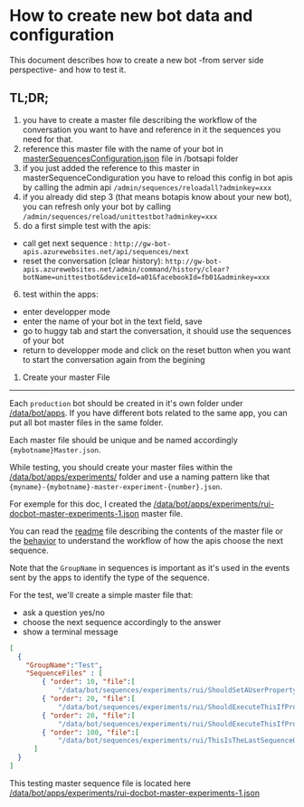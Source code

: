 How to create new bot data and configuration
============================================


This document describes how to create a new bot -from server side perspective- and how to test it.

TL;DR;
------

1. you have to create a master file describing the workflow of the conversation you want to have and reference in it the sequences you need for that.
2. reference this master file with the name of your bot in [masterSequencesConfiguration.json](https://github.com/GhostWording/gw-config-apis/blob/master/data/bot/apps/botapis/masterSequencesConfiguration.json) file in /botsapi folder
3. if you just added the reference to this master in masterSequenceCondiguration you have to reload this config in bot apis by calling the admin api `/admin/sequences/reloadall?adminkey=xxx`
4. if you already did step 3 (that means botapis know about your new bot), you can refresh only your bot by calling `/admin/sequences/reload/unittestbot?adminkey=xxx`
5. do a first simple test with the apis: 
  * call get next sequence : `http://gw-bot-apis.azurewebsites.net/api/sequences/next`
  * reset the conversation (clear history): `http://gw-bot-apis.azurewebsites.net/admin/command/history/clear?botName=unittestbot&deviceId=a01&facebookId=fb01&adminkey=xxx`
6. test within the apps:
  * enter developper mode
  * enter the name of your bot in the text field, save
  * go to huggy tab and start the conversation, it should use the sequences of your bot
  * return to developper mode and click on the reset button when you want to start the conversation again from the begining
  
  
  
1. Create your master File
--------------------------

Each `production` bot should be created in it's own folder under [/data/bot/apps](https://github.com/GhostWording/gw-config-apis/tree/master/data/bot/apps). If you have different bots related to the same app, you can put all bot master files in the same folder. 

Each master file should be unique and be named accordingly `{mybotname}Master.json`.

While testing, you should create your master files within the [/data/bot/apps/experiments/](https://github.com/GhostWording/gw-config-apis/tree/master/data/bot/apps/experiments) folder and use a naming pattern like that `{myname}-{mybotname}-master-experiment-{number}.json`.

For exemple for this doc, I created the [/data/bot/apps/experiments/rui-docbot-master-experiments-1.json](https://github.com/GhostWording/gw-config-apis/blob/master/data/bot/apps/experiments/rui-docbot-master-experiments-1.json) master file.

You can read the [readme](https://github.com/GhostWording/gw-config-apis/blob/master/data/bot/readme.md) file describing the contents of the master file or the [behavior](https://github.com/GhostWording/gw-config-apis/blob/master/data/bot/MasterSequenceBehavior.md) to understand the workflow of how the apis choose the next sequence.

Note that the `GroupName` in sequences is important as it's used in the events sent by the apps to identify the type of the sequence.

For the test, we'll create a simple master file that:
* ask a question yes/no
* choose the next sequence accordingly to the answer 
* show a terminal message

```json
[
  {
    "GroupName":"Test",
    "SequenceFiles" : [
        { "order": 10, "file":[
            "/data/bot/sequences/experiments/rui/ShouldSetAUserPropertyCorrectly1.json"]},
        { "order": 20, "file":[
            "/data/bot/sequences/experiments/rui/ShouldExecuteThisIfPropertyWasSetToYes.json"]},
        { "order": 20, "file":[
            "/data/bot/sequences/experiments/rui/ShouldExecuteThisIfPropertyWasSetToNo.json"]},
        { "order": 100, "file":[
            "/data/bot/sequences/experiments/rui/ThisIsTheLastSequenceOfTheConversation.json"]}
      ]
  }
]
```

This testing master sequence file is located here [/data/bot/apps/experiments/rui-docbot-master-experiments-1.json](https://github.com/GhostWording/gw-config-apis/blob/master/data/bot/apps/experiments/rui-docbot-master-experiments-1.json)







